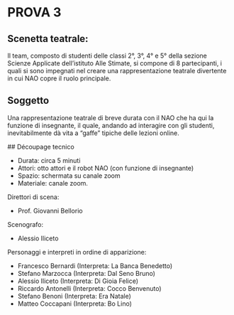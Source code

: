 # PROVA 3

## Scenetta teatrale: 

Il team, composto di studenti delle classi 2°, 3°, 4° e 5° della sezione Scienze Applicate dell’istituto Alle Stimate,
si compone di 8 partecipanti, i quali si sono impegnati nel creare una rappresentazione teatrale divertente in cui NAO copre il ruolo principale.

## Soggetto 

Una rappresentazione teatrale di breve durata con il NAO che ha qui la funzione di insegnante,
il quale, andando ad interagire con gli studenti, inevitabilmente dà vita a “gaffe” tipiche delle lezioni online. </br> 


## Découpage tecnico 

* Durata: circa 5 minuti 
* Attori: otto attori e il robot NAO (con funzione di insegnante) 
* Spazio: schermata su canale zoom 
* Materiale: canale zoom.  


Direttori di scena: 

* Prof. Giovanni Bellorio  


Scenografo: 

* Alessio Iliceto 


Personaggi e interpreti in ordine di apparizione: 

* Francesco Bernardi (Interpreta: La Banca Benedetto) 
* Stefano Marzocca (Interpreta: Dal Seno Bruno) 
* Alessio Iliceto (Interpreta: Di Gioia Felice) 
* Riccardo Antonelli (Interpreta: Cocco Benvenuto) 
* Stefano Benoni (Interpreta: Era Natale)  
* Matteo Coccapani (Interpreta: Bo Lino) 